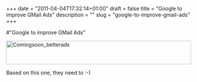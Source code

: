 +++
date = "2011-04-04T17:32:14+01:00"
draft = false
title = "Google to improve GMail Ads"
description = ""
slug = "google-to-improve-gmail-ads"
+++

#"Google to improve GMail Ads"


 <div class='p_embed p_image_embed'>
<a href="http://getfile0.posterous.com/getfile/files.posterous.com/conoroneill/JEcL8glc9shVevgZHzEmLkqAOlD1HWUn0NhA8Zve9iby2phIMTBOERNgYagY/comingsoon_betterads.jpg"><img alt="Comingsoon_betterads" height="64" src="http://getfile1.posterous.com/getfile/files.posterous.com/conoroneill/V3UTmQL8UmKlyTkFIuvocMcNaFxXCmZsNUnZfZikB197i9ElsKSCGi2xLlFV/comingsoon_betterads.jpg.scaled.500.jpg" width="500" /></a>
</div>
<p>Based on this one, they need to :-)<p /></p>
 